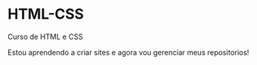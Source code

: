 # HTML-CSS
 Curso de HTML e CSS

 Estou aprendendo a criar sites e agora vou gerenciar meus repositorios!
